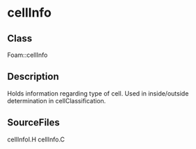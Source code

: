 # cellInfo 
## Class
Foam::cellInfo

## Description
Holds information regarding type of cell. Used in inside/outside
determination in cellClassification.

## SourceFiles
cellInfoI.H
cellInfo.C

